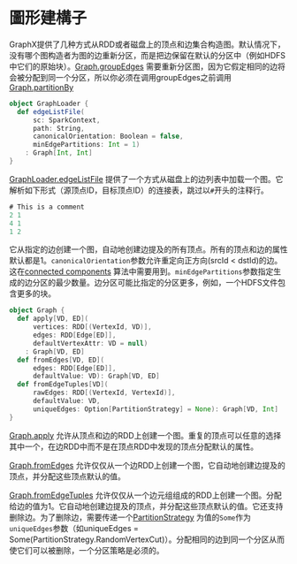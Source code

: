# 圖形建構子

GraphX提供了几种方式从RDD或者磁盘上的顶点和边集合构造图。默认情况下，没有哪个图构造者为图的边重新分区，而是把边保留在默认的分区中（例如HDFS中它们的原始块）。[Graph.groupEdges](https://spark.apache.org/docs/latest/api/scala/index.html#org.apache.spark.graphx.Graph@groupEdges((ED,ED)⇒ED):Graph[VD,ED])
需要重新分区图，因为它假定相同的边将会被分配到同一个分区，所以你必须在调用groupEdges之前调用[Graph.partitionBy](https://spark.apache.org/docs/latest/api/scala/index.html#org.apache.spark.graphx.Graph@partitionBy(PartitionStrategy):Graph[VD,ED])

```scala
object GraphLoader {
  def edgeListFile(
      sc: SparkContext,
      path: String,
      canonicalOrientation: Boolean = false,
      minEdgePartitions: Int = 1)
    : Graph[Int, Int]
}
```

[GraphLoader.edgeListFile](https://spark.apache.org/docs/latest/api/scala/index.html#org.apache.spark.graphx.GraphLoader$@edgeListFile(SparkContext,String,Boolean,Int):Graph[Int,Int])
提供了一个方式从磁盘上的边列表中加载一个图。它解析如下形式（源顶点ID，目标顶点ID）的连接表，跳过以`#`开头的注释行。

```scala
# This is a comment
2 1
4 1
1 2
```

它从指定的边创建一个图，自动地创建边提及的所有顶点。所有的顶点和边的属性默认都是1。`canonicalOrientation`参数允许重定向正方向(srcId < dstId)的边。这在[connected components](https://spark.apache.org/docs/latest/api/scala/index.html#org.apache.spark.graphx.lib.ConnectedComponents$)
算法中需要用到。`minEdgePartitions`参数指定生成的边分区的最少数量。边分区可能比指定的分区更多，例如，一个HDFS文件包含更多的块。

```scala
object Graph {
  def apply[VD, ED](
      vertices: RDD[(VertexId, VD)],
      edges: RDD[Edge[ED]],
      defaultVertexAttr: VD = null)
    : Graph[VD, ED]
  def fromEdges[VD, ED](
      edges: RDD[Edge[ED]],
      defaultValue: VD): Graph[VD, ED]
  def fromEdgeTuples[VD](
      rawEdges: RDD[(VertexId, VertexId)],
      defaultValue: VD,
      uniqueEdges: Option[PartitionStrategy] = None): Graph[VD, Int]
}
```
[Graph.apply](https://spark.apache.org/docs/latest/api/scala/index.html#org.apache.spark.graphx.Graph$@apply[VD,ED](RDD[(VertexId,VD)],RDD[Edge[ED]],VD)(ClassTag[VD],ClassTag[ED]):Graph[VD,ED])
允许从顶点和边的RDD上创建一个图。重复的顶点可以任意的选择其中一个，在边RDD中而不是在顶点RDD中发现的顶点分配默认的属性。

[Graph.fromEdges](https://spark.apache.org/docs/latest/api/scala/index.html#org.apache.spark.graphx.Graph$@fromEdges[VD,ED](RDD[Edge[ED]],VD)(ClassTag[VD],ClassTag[ED]):Graph[VD,ED])
允许仅仅从一个边RDD上创建一个图，它自动地创建边提及的顶点，并分配这些顶点默认的值。

[Graph.fromEdgeTuples](https://spark.apache.org/docs/latest/api/scala/index.html#org.apache.spark.graphx.Graph$@fromEdgeTuples[VD](RDD[(VertexId,VertexId)],VD,Option[PartitionStrategy])(ClassTag[VD]):Graph[VD,Int])
允许仅仅从一个边元组组成的RDD上创建一个图。分配给边的值为1。它自动地创建边提及的顶点，并分配这些顶点默认的值。它还支持删除边。为了删除边，需要传递一个[PartitionStrategy](https://spark.apache.org/docs/latest/api/scala/index.html#org.apache.spark.graphx.PartitionStrategy)
为值的`Some`作为`uniqueEdges`参数（如uniqueEdges = Some(PartitionStrategy.RandomVertexCut)）。分配相同的边到同一个分区从而使它们可以被删除，一个分区策略是必须的。
